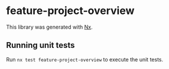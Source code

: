 # feature-project-overview

This library was generated with [Nx](https://nx.dev).

## Running unit tests

Run `nx test feature-project-overview` to execute the unit tests.

